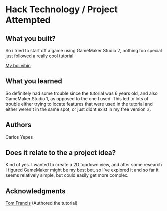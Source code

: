 # Hack Technology / Project Attempted


## What you built? 

So i tried to start off a game using GameMaker Studio 2, nothing too special just followed a really cool tutorial

[My boi vibin](./my-boi.png)

## What you learned

So definitely had some trouble since the tutorial was 6 years old, and also GameMaker Studio 1, as opposed to the one I used. This led to lots of trouble either trying to locate features that were used in the tutorial and either weren't in the same spot, or just didnt exist in my free version :(.

## Authors

Carlos Yepes

## Does it relate to the a project idea?

Kind of yes. I wanted to create a 2D topdown view, and after some research I figured GameMaker might be my best bet, so I've explored it and so far it seems relatively simple, but could easily get more complex.

## Acknowledgments

[Tom Francis](https://youtube.com/playlist?list=PLUtKzyIe0aB2HjpmBhnsHpK7ig0z7ohWw) (Authored the tutorial)

